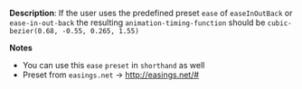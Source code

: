 __Description__: If the user uses the predefined preset `ease` of `easeInOutBack` or `ease-in-out-back` the resulting `animation-timing-function` should be `cubic-bezier(0.68, -0.55, 0.265, 1.55)`

__Notes__

+ You can use this `ease` `preset` in `shorthand` as well
+ Preset from `easings.net` -> http://easings.net/#